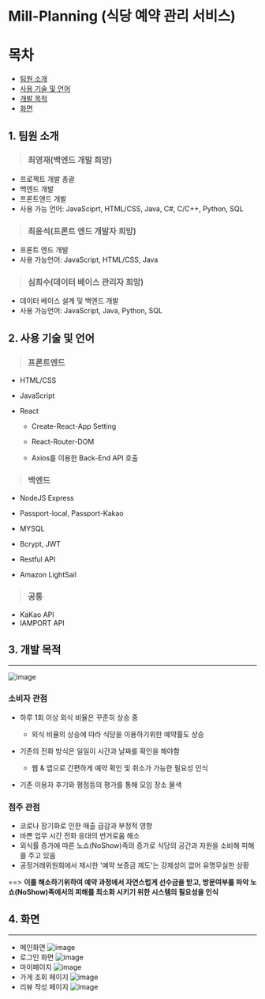 # Mill-Planning (식당 예약 관리 서비스)
# 목차
- [팀원 소개](https://github.com/ece5074/Mill-Planning-Project#1-%ED%8C%80%EC%9B%90-%EC%86%8C%EA%B0%9C)
- [사용 기술 및 언어](https://github.com/ece5074/Mill-Planning-Project#2-%EC%82%AC%EC%9A%A9-%EA%B8%B0%EC%88%A0-%EB%B0%8F-%EC%96%B8%EC%96%B4)
- [개발 목적](https://github.com/ece5074/Mill-Planning-Project#3-%EA%B0%9C%EB%B0%9C-%EB%AA%A9%EC%A0%81)
- [화면](https://github.com/ece5074/Mill-Planning-Project#4-%ED%99%94%EB%A9%B4)

## 1. 팀원 소개
> ### 최영재(백엔드 개발 희망)
- 프로젝트 개발 총괄
- 백엔드 개발
- 프론트엔드 개발
- 사용 가능 언어: JavaSciprt, HTML/CSS, Java, C#, C/C++, Python, SQL


> ### 최윤석(프론트 엔드 개발자 희망)
- 프론트 엔드 개발
- 사용 가능언어: JavaScript, HTML/CSS, Java


> ### 심희수(데이터 베이스 관리자 희망)
- 데이터 베이스 설계 및 백엔드 개발
- 사용 가능언어: JavaScript, Java, Python, SQL

## 2. 사용 기술 및 언어
> ### 프론트엔드
- HTML/CSS

- JavaScript

- React
  * Create-React-App Setting
  
  * React-Router-DOM
  
  * Axios를 이용한 Back-End API 호출
  
> ### 백엔드
- NodeJS Express

- Passport-local, Passport-Kakao

- MYSQL

- Bcrypt, JWT

- Restful API

- Amazon LightSail

> ### 공통
- KaKao API
- IAMPORT API


## 3. 개발 목적
---
![image](https://user-images.githubusercontent.com/32730914/105944109-046caa00-60a6-11eb-9998-f69863fbcdd9.png)

### 소비자 관점
- 하루 1회 이상 외식 비율은 꾸준히 상승 중
  * 외식 비율의 상승에 따라 식당을 이용하기위한 예약률도 상승
  
- 기존의 전화 방식은 일일이 시간과 날짜를 확인을 해야함
  * 웹 & 앱으로 간편하게 예약 확인 및 취소가 가능한 필요성 인식

- 기존 이용자 후기와 평점등의 평가를 통해 모임 장소 물색

### 점주 관점
- 코로나 장기화로 인한 매출 급감과 부정적 영향
- 바쁜 업무 시간 전화 응대의 번거로움 해소
- 외식률 증가에 따른 노쇼(NoShow)족의 증가로 식당의 공간과 자원을 소비해 피해를 주고 있음
- 공정거래위원회에서 제시한 '예약 보증금 제도'는 강제성이 없어 유명무실한 상황

 ==> **이를 해소하기위하여 예약 과정에서 자연스럽게 선수금을 받고, 방문여부를 파악 노쇼(NoShow)족에서의 피해를 최소화 시키기 위한 시스템의 필요성을 인식**
 
 ## 4. 화면
 ---
 - 메인화면
   ![image](https://user-images.githubusercontent.com/32730914/106845815-12967800-66ef-11eb-83d3-3fa00ee2c928.png)
 - 로그인 화면
   ![image](https://user-images.githubusercontent.com/32730914/106845870-3063dd00-66ef-11eb-96c7-ec3971b089e9.png)
 - 마이페이지
   ![image](https://user-images.githubusercontent.com/32730914/106845955-525d5f80-66ef-11eb-9753-d1bec67f3c2c.png)
 - 가게 조회 페이지
   ![image](https://user-images.githubusercontent.com/32730914/106846024-728d1e80-66ef-11eb-9e5d-4c6aff28db96.png)
 - 리뷰 작성 페이지
   ![image](https://user-images.githubusercontent.com/32730914/106846122-9badaf00-66ef-11eb-841b-4a721050820a.png)
